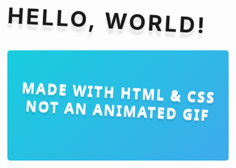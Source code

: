 # Hello, world!

<svg fill="none" viewBox="0 0 800 400" width="800" height="400" xmlns="http://www.w3.org/2000/svg">
	<foreignObject width="100%" height="100%">
		<div xmlns="http://www.w3.org/1999/xhtml">
			<style>
				@keyframes rotate {
					0% {
						transform: rotate(3deg);
					}
					100% {
						transform: rotate(-3deg);
					}
				}
				@keyframes gradientBackground {
					0% {
						background-position: 0% 50%;
					}
					50% {
						background-position: 100% 50%;
					}
					100% {
						background-position: 0% 50%;
					}
				}
				@keyframes fadeIn {
					0% {
						opacity: 0;
					}
					66% {
						opacity: 0;
					}
					100% {
						opacity: 1;
					}
				}
				.container {
					font-family:
						system-ui,
						-apple-system,
						'Segoe UI',
						Roboto,
						Helvetica,
						Arial,
						sans-serif,
						'Apple Color Emoji',
						'Segoe UI Emoji';
					display: flex;
					flex-direction: column;
					align-items: center;
					justify-content: center;
					margin: 0;
					width: 100%;
					height: 400px;
					background: linear-gradient(-45deg, #fc5c7d, #6a82fb, #05dfd7);
					background-size: 600% 400%;
					animation: gradientBackground 10s ease infinite;
					border-radius: 10px;
					color: white;
					text-align: center;
				}
				h1 {
					font-size: 50px;
					line-height: 1.3;
					letter-spacing: 5px;
					text-transform: uppercase;
					text-shadow:
						0 1px 0 #efefef,
						0 2px 0 #efefef,
						0 3px 0 #efefef,
						0 4px 0 #efefef,
						0 12px 5px rgba(0, 0, 0, 0.1);
					animation: rotate ease-in-out 1s infinite alternate;
				}
				p {
					font-size: 20px;
					text-shadow: 0 1px 0 #efefef;
					animation: 5s ease 0s normal forwards 1 fadeIn;
				}
			</style>
			<div class="container">
				<h1>Made with HTML &amp; CSS<br/>not an animated GIF</h1>
				<p>Click to see the source</p>
			</div>
		</div>
	</foreignObject>
</svg>